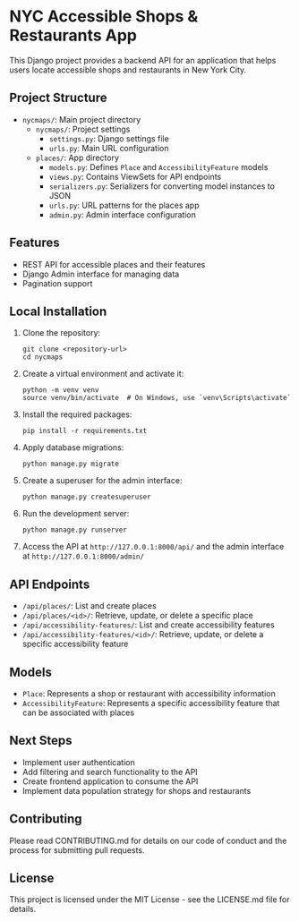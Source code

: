 # NYC Accessible Shops & Restaurants App

This Django project provides a backend API for an application that helps users locate accessible shops and restaurants in New York City.

## Project Structure

- `nycmaps/`: Main project directory
  - `nycmaps/`: Project settings
    - `settings.py`: Django settings file
    - `urls.py`: Main URL configuration
  - `places/`: App directory
    - `models.py`: Defines `Place` and `AccessibilityFeature` models
    - `views.py`: Contains ViewSets for API endpoints
    - `serializers.py`: Serializers for converting model instances to JSON
    - `urls.py`: URL patterns for the places app
    - `admin.py`: Admin interface configuration

## Features

- REST API for accessible places and their features
- Django Admin interface for managing data
- Pagination support

## Local Installation

1. Clone the repository:
   ```
   git clone <repository-url>
   cd nycmaps
   ```

2. Create a virtual environment and activate it:
   ```
   python -m venv venv
   source venv/bin/activate  # On Windows, use `venv\Scripts\activate`
   ```

3. Install the required packages:
   ```
   pip install -r requirements.txt
   ```

4. Apply database migrations:
   ```
   python manage.py migrate
   ```

5. Create a superuser for the admin interface:
   ```
   python manage.py createsuperuser
   ```

6. Run the development server:
   ```
   python manage.py runserver
   ```

7. Access the API at `http://127.0.0.1:8000/api/` and the admin interface at `http://127.0.0.1:8000/admin/`

## API Endpoints

- `/api/places/`: List and create places
- `/api/places/<id>/`: Retrieve, update, or delete a specific place
- `/api/accessibility-features/`: List and create accessibility features
- `/api/accessibility-features/<id>/`: Retrieve, update, or delete a specific accessibility feature

## Models

- `Place`: Represents a shop or restaurant with accessibility information
- `AccessibilityFeature`: Represents a specific accessibility feature that can be associated with places

## Next Steps

- Implement user authentication
- Add filtering and search functionality to the API
- Create frontend application to consume the API
- Implement data population strategy for shops and restaurants

## Contributing

Please read CONTRIBUTING.md for details on our code of conduct and the process for submitting pull requests.

## License

This project is licensed under the MIT License - see the LICENSE.md file for details.